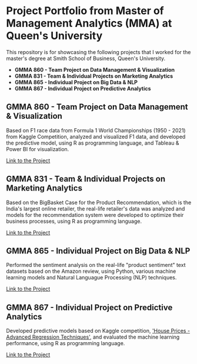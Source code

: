 # Project Portfolio from Master of Management Analytics (MMA) at Queen's University

This repository is for showcasing the following projects that I worked for the master's degree at Smith School of Business, Queen's University.

* __GMMA 860 - Team Project on Data Management & Visualization__
* __GMMA 831 - Team & Individual Projects on Marketing Analytics__
* __GMMA 865 - Individual Project on Big Data & NLP__
* __GMMA 867 - Individual Project on Predictive Analytics__

## GMMA 860 - Team Project on Data Management & Visualization

Based on F1 race data from Formula 1 World Championships (1950 - 2021) from Kaggle Competition, analyzed and visualized F1 data, and developed the predictive model, using R as programming language, and Tableau & Power BI for visualization.

[Link to the Project](https://github.com/Nicole-Hong/GMMA-Projects/tree/master/GMMA%20860/Team%20Project)

## GMMA 831 - Team & Individual Projects on Marketing Analytics

Based on the BigBasket Case for the Product Recommendation, which is the India's largest online retailer, the real-life retailer's data was analyzed and models for the recommendation system were developed to optimize their business processes, using R as programming language.

[Link to the Project](https://github.com/Nicole-Hong/GMMA-Projects/tree/master/GMMA831%20Marketing%20Analytics/Team%20Executive%20Challenge)

## GMMA 865 - Individual Project on Big Data & NLP

Performed the sentiment analysis on the real-life "product sentiment" text datasets based on the Amazon review, using Python, various machine learning models and Natural Languague Processing (NLP) techniques.

[Link to the Project](https://github.com/Nicole-Hong/GMMA-Projects/tree/master/GMMA865-Big%20Data)

## GMMA 867 - Individual Project on Predictive Analytics

Developed predictive models based on Kaggle competition, ['House Prices - Advanced Regression Techniques']( https://www.kaggle.com/c/house-prices-advanced-regression-techniques/overview), and evaluated the machine learning performance, using R as programming language.

[Link to the Project](https://github.com/Nicole-Hong/GMMA-Projects/tree/master/GMMA867)
